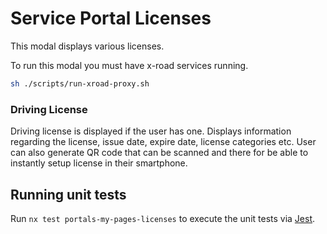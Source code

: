 # Service Portal Licenses

This modal displays various licenses.

To run this modal you must have x-road services running.

```bash
sh ./scripts/run-xroad-proxy.sh
```

### Driving License

Driving license is displayed if the user has one. Displays information regarding the license, issue date, expire date, license categories etc.
User can also generate QR code that can be scanned and there for be able to instantly setup license in their smartphone.

## Running unit tests

Run `nx test portals-my-pages-licenses` to execute the unit tests via [Jest](https://jestjs.io).
